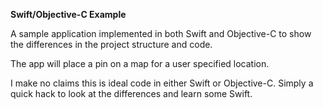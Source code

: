 **Swift/Objective-C Example**

A sample application implemented in both Swift and Objective-C to show the differences in the project structure and code.

The app will place a pin on a map for a user specified location.

I make no claims this is ideal code in either Swift or Objective-C. Simply a quick hack to look at the differences and learn some Swift.